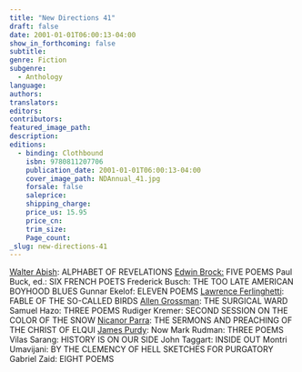 ```yaml
---
title: "New Directions 41"
draft: false
date: 2001-01-01T06:00:13-04:00
show_in_forthcoming: false
subtitle:
genre: Fiction
subgenre:
  - Anthology
language:
authors:
translators:
editors:
contributors:
featured_image_path:
description:
editions:
  - binding: Clothbound
    isbn: 9780811207706
    publication_date: 2001-01-01T06:00:13-04:00
    cover_image_path: NDAnnual_41.jpg
    forsale: false
    saleprice:
    shipping_charge:
    price_us: 15.95
    price_cn:
    trim_size:
    Page_count:
_slug: new-directions-41
---
```


[Walter Abish](http://ndbooks.com/author/walter-abish): ALPHABET OF REVELATIONS [Edwin Brock:](http://ndbooks.com/author/edwin-brock) FIVE POEMS Paul Buck, ed.: SIX FRENCH POETS Frederick Busch: THE TOO LATE AMERICAN BOYHOOD BLUES Gunnar Ekelof: ELEVEN POEMS [Lawrence Ferlinghetti](http://ndbooks.com/author/lawrence-ferlinghetti): FABLE OF THE SO-CALLED BIRDS [Allen Grossman](http://ndbooks.com/author/allen-grossman): THE SURGICAL WARD Samuel Hazo: THREE POEMS Rudiger Kremer: SECOND SESSION ON THE COLOR OF THE SNOW [Nicanor Parra](http://ndbooks.com/author/nicanor-parra): THE SERMONS AND PREACHING OF THE CHRIST OF ELQUI [James Purdy](http://ndbooks.com/author/james-purdy): Now Mark Rudman: THREE POEMS Vilas Sarang: HISTORY IS ON OUR SIDE John Taggart: INSIDE OUT Montri Umavijani: BY THE CLEMENCY OF HELL SKETCHES FOR PURGATORY Gabriel Zaid: EIGHT POEMS

